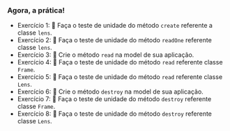 ### Agora, a prática!

* Exercício 1: 🚀 Faça o teste de unidade do método `create` referente a classe `lens`.
* Exercício 2: 🚀 Faça o teste de unidade do método `readOne` referente classe `lens`.
* Exercício 3: 🚀 Crie o método `read` na model de sua aplicação.
* Exercício 4: 🚀 Faça o teste de unidade do método `read` referente classe `Frame`.
* Exercício 5: 🚀 Faça o teste de unidade do método `read` referente classe `Lens`.
* Exercício 6: 🚀 Crie o método `destroy` na model de sua aplicação.
* Exercício 7: 🚀 Faça o teste de unidade do método `destroy` referente classe `Frame`.
* Exercício 8: 🚀 Faça o teste de unidade do método `destroy` referente classe `Lens`.
